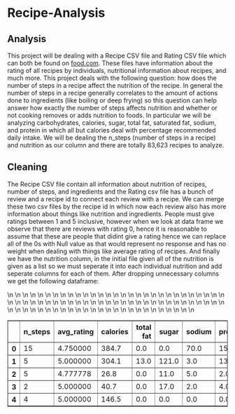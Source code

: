 # Recipe-Analysis

## Analysis
This project will be dealing with a Recipe CSV file and Rating CSV file which can both be found on [food.com](food.com). These files have information about the rating of all recipes by individuals, nutritional information about recipes, and much more. This project deals with the following question: how does the number of steps in a recipe affect the nutrition of the recipe. In general the number of steps in a recipe generally correlates to the amount of actions done to ingredients (like boiling or deep frying) so this question can help answer how exactly the number of steps affects nutrition and whether or not cooking removes or adds nutrition to foods. In particular we will be analyzing carbohydrates, calories, sugar, total fat, saturated fat, sodium, and protein in which all but calories deal with percentage recommended daily intake. We will be dealing the n_steps (number of steps in a recipe) and nutrition as our column and there are totally 83,623 recipes to analyze.

## Cleaning
The Recipe CSV file contain all information about nutrition of recipes, number of steps, and ingredients and the Rating csv file has a bunch of review and a recipe id to connect each review with a recipe. We can merge these two csv files by the recipe id in which now each review also has more information about things like nutrition and ingredients. People must give ratings between 1 and 5 inclusive, however when we look at data frame we observe that there are reviews with rating 0, hence it is reasonable to assume that these are people that didint give a rating hence we can replace all of the 0s with Null value as that would represent no response and has no weight when dealing with things like average rating of recipes. And finally we have the nutrition column, in the initial file given all of the nutrition is given as a list so we must seperate it into each individual nutrition and add seperate columns for each of them. After dropping unnecessary columns we get the following dataframe:
<table border="1" class="dataframe">\n  <thead>\n    <tr style="text-align: right;">\n      <th></th>\n      <th>n_steps</th>\n      <th>avg_rating</th>\n      <th>calories</th>\n      <th>total fat</th>\n      <th>sugar</th>\n      <th>sodium</th>\n      <th>protein</th>\n      <th>saturated fat</th>\n      <th>carbohydrates</th>\n      <th>n_ingredients</th>\n    </tr>\n  </thead>\n  <tbody>\n    <tr>\n      <th>0</th>\n      <td>15</td>\n      <td>4.750000</td>\n      <td>384.7</td>\n      <td>0.0</td>\n      <td>0.0</td>\n      <td>70.0</td>\n      <td>159.0</td>\n      <td>0.0</td>\n      <td>6.0</td>\n      <td>3</td>\n    </tr>\n    <tr>\n      <th>1</th>\n      <td>5</td>\n      <td>5.000000</td>\n      <td>304.1</td>\n      <td>13.0</td>\n      <td>121.0</td>\n      <td>3.0</td>\n      <td>13.0</td>\n      <td>9.0</td>\n      <td>19.0</td>\n      <td>3</td>\n    </tr>\n    <tr>\n      <th>2</th>\n      <td>5</td>\n      <td>4.777778</td>\n      <td>26.8</td>\n      <td>0.0</td>\n      <td>11.0</td>\n      <td>5.0</td>\n      <td>2.0</td>\n      <td>0.0</td>\n      <td>1.0</td>\n      <td>14</td>\n    </tr>\n    <tr>\n      <th>3</th>\n      <td>2</td>\n      <td>5.000000</td>\n      <td>40.7</td>\n      <td>0.0</td>\n      <td>17.0</td>\n      <td>2.0</td>\n      <td>4.0</td>\n      <td>0.0</td>\n      <td>2.0</td>\n      <td>11</td>\n    </tr>\n    <tr>\n      <th>4</th>\n      <td>4</td>\n      <td>5.000000</td>\n      <td>146.5</td>\n      <td>0.0</td>\n      <td>0.0</td>\n      <td>0.0</td>\n      <td>0.0</td>\n      <td>0.0</td>\n      <td>0.0</td>\n      <td>4</td>\n    </tr>\n  </tbody>\n</table>
